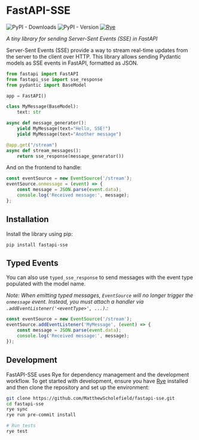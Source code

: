 # FastAPI-SSE

![PyPI - Downloads](https://img.shields.io/pypi/dd/fastapi-sse)
![PyPI - Version](https://img.shields.io/pypi/v/fastapi-sse)
[![Rye](https://img.shields.io/endpoint?url=https://raw.githubusercontent.com/astral-sh/rye/main/artwork/badge.json)](https://rye.astral.sh)

*A tiny library for sending Server-Sent Events (SSE) in FastAPI*

Server-Sent Events (SSE) provide a way to stream real-time updates from the server to the client over HTTP. This library allows sending Pydantic models as SSE events in FastAPI, formatted as JSON.

```python
from fastapi import FastAPI
from fastapi_sse import sse_response
from pydantic import BaseModel

app = FastAPI()

class MyMessage(BaseModel):
    text: str

async def message_generator():
    yield MyMessage(text="Hello, SSE!")
    yield MyMessage(text="Another message")

@app.get("/stream")
async def stream_messages():
    return sse_response(message_generator())
```

And on the frontend to handle:

```javascript
const eventSource = new EventSource('/stream');
eventSource.onmessage = (event) => {
    const message = JSON.parse(event.data);
    console.log('Received message:', message);
};
```

## Installation

Install the library using pip:

```
pip install fastapi-sse
```

## Typed Events

You can also use `typed_sse_response` to send messages with the event type populated with the model name.

*Note: When emitting typed messages, `EventSource` will no longer trigger the `onmessage` event. Instead, you must attach a handler via `.addEventListener('<eventType>', ...)`.:*

```javascript
const eventSource = new EventSource('/stream');
eventSource.addEventListener('MyMessage', (event) => {
    const message = JSON.parse(event.data);
    console.log('Received message:', message);
});
```

## Development

FastAPI-SSE uses Rye for dependency management and the development workflow. To get started with development, ensure you have [Rye](https://github.com/astral-sh/rye) installed and then clone the repository and set up the environment:

```sh
git clone https://github.com/MatthewScholefield/fastapi-sse.git
cd fastapi-sse
rye sync
rye run pre-commit install

# Run tests
rye test
```
